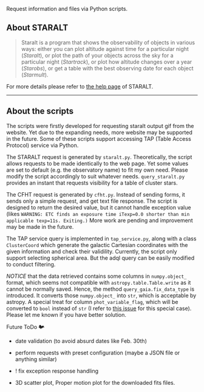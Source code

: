 Request information and files via Python scripts.


## About STARALT

> Staralt is a program that shows the observability of objects in various ways: either you can plot altitude against time for a particular night (*Staralt*), or plot the path of your objects across the sky for a particular night (*Startrack*), or plot how altitude changes over a year (*Starobs*), or get a table with the best observing date for each object (*Starmult*).

For more details please refer to [the help page](http://catserver.ing.iac.es/staralt/staralt_help.html) of STARALT.

---

## About the scripts

The scripts were firstly developed for requesting staralt output gif from the website.
Yet due to the expanding needs, more website may be supported in the future.
Some of these scripts support accessing TAP (Table Access Protocol) service via Python.

The STARALT request is generated by `staralt.py`. 
Theoretically, the script allows requests to be made identically to the web page.
Yet some values are set to default (e.g. the observatory name) to fit my own need. 
Please modify the script accordingly to suit whatever needs. 
`query_staralt.py` provides an instant that requests visibility for a table of cluster stars.

The CFHT request is generated by `cfht.py`.
Instead of sending forms, it sends only a simple request, and get text file response.
The script is designed to return the desired value, but it cannot handle exception value 
(likes `WARNING: ETC finds an exposure time iTexp=0.0 shorter than min applicable texp=11s. Exiting.)` 
More work are pending and improvement may be made in the future.

The TAP service query is implemented in `tap_service.py`, 
along with a class `ClusterCoord` which generate the galactic Cartesian coordinates with the given information 
and check their validility.
Currently, the script only support selecting spherical area.
But the adql query can be easily modified to conduct filtering.

*NOTICE* that the data retrieved contains some columns in `numpy.object_` format, which seems not compatible with `astropy.table.Table.write` as it cannot be normally saved.
Hence, the method `query_gaia.fix_data_type` is introduced.
It converts those `numpy.object_` into `str`, which is acceptable by astropy. 
A special treat for column `phot_variable_flag`, which will be converted to `bool` instead of `str` (I refer to [this issue](https://github.com/astropy/astropy/issues/5258) for this special case). 
Please let me known if you have better solution.


Future ToDo ~~🐦~~

- date validation (to avoid absurd dates like Feb. 30th)

- perform requests with preset configuration (maybe a JSON file or anything similar)

- ! fix exception response handling

- 3D scatter plot, Proper motion plot for the downloaded fits files.